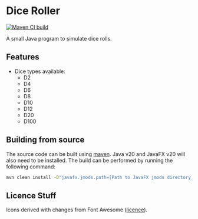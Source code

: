 # Dice Roller

[![Maven CI build](https://github.com/tjh90/dice/actions/workflows/maven.yml/badge.svg?branch=main)](https://github.com/tjh90/dice/actions/workflows/maven.yml)

A small Java program to simulate dice rolls.

## Features

* Dice types available:
  * D2
  * D4
  * D6
  * D8
  * D10
  * D12
  * D20
  * D100

## Building from source

The source code can be built using [maven](https://maven.apache.org/index.html). Java v20 and JavaFX v20 will also need to be installed. The build can be performed by running the following command:

``` bash
mvn clean install -D"javafx.jmods.path=[Path to JavaFX jmods directory]"
```

## Licence Stuff

Icons derived with changes from Font Awesome ([licence](https://fontawesome.com/license/free)).
